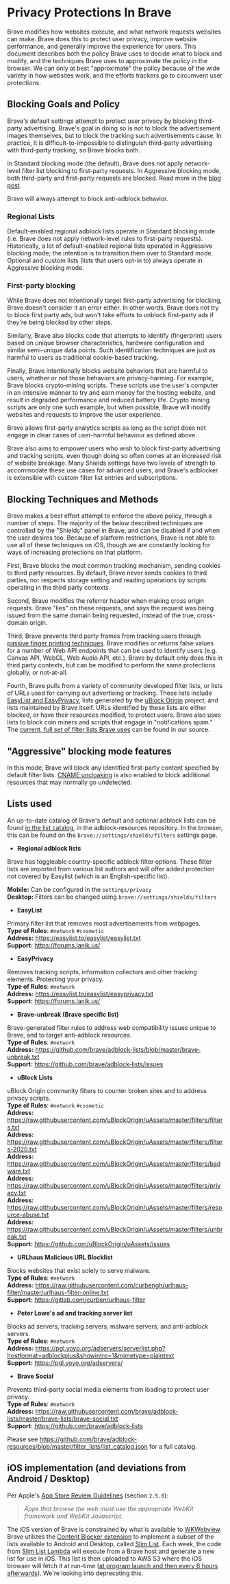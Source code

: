 # Privacy Protections In Brave

Brave modifies how websites execute, and what network requests websites can make.  Brave does this to protect user privacy, improve website performance, and generally improve the experience for users.  This document describes both the policy Brave uses to decide what to block and modify, and the techniques Brave uses to approximate the policy in the browser.  We can only at best "approximate" the policy because of the wide variety in how websites work, and the efforts trackers go to circumvent user protections.

## Blocking Goals and Policy

Brave's default settings attempt to protect user privacy by blocking third-party advertising.  Brave's goal in doing so is not to block the advertisement images themselves, but to block the tracking such advertisements cause. In practice, it is difficult-to-impossible to distinguish third-party advertising with third-party tracking, so Brave blocks both.

In Standard blocking mode (the default), Brave does not apply network-level filter list blocking to first-party requests. In Aggressive blocking mode, both third-party and first-party requests are blocked. Read more in the [blog post](https://brave.com/privacy-updates/9-web-compat-blocking/).

Brave will always attempt to block anti-adblock behavior. 

### Regional Lists

Default-enabled regional adblock lists operate in Standard blocking mode (i.e. Brave does not apply network-level rules to first-party requests). Historically, a lot of default-enabled regional lists operated in Aggressive blocking mode; the intention is to transition them over to Standard mode. Optional and custom lists (lists that users opt-in to) always operate in Aggressive blocking mode. 

### First-party blocking

While Brave does not intentionally target first-party advertising for blocking, Brave doesn't consider it an error either.  In other words, Brave does not try to block first party ads, but won't take efforts to unblock first-party ads if they're being blocked by other steps.

Similarly, Brave also blocks code that attempts to identify (fingerprint) users based on unique browser characteristics, hardware configuration and similar semi-unique data points.  Such identification techniques are just as harmful to users as traditional cookie-based tracking.

Finally, Brave intentionally blocks website behaviors that are harmful to users, whether or not those behaviors are privacy-harming.  For example, Brave blocks crypto-mining scripts.  These scripts use the user's computer in an intensive manner to try and earn money for the hosting website, and result in degraded performance and reduced battery life.  Crypto mining scripts are only one such example, but when possible, Brave will modify websites and requests to improve the user experience.

Brave allows first-party analytics scripts as long as the script does not engage in clear cases of user-harmful behaviour as defined above.

Brave also aims to empower users who wish to block first-party advertising and tracking scripts, even though doing so often comes at an increased risk of website breakage. Many Shields settings have two levels of strength to accommodate these use cases for advanced users, and Brave's adblocker is extensible with custom filter list entries and subscriptions.

## Blocking Techniques and Methods

Brave makes a best effort attempt to enforce the above policy, through a number of steps.  The majority of the below described techniques are controlled by the "Shields" panel in Brave, and can be disabled if and when the user desires too.  Because of platform restrictions, Brave is not able to use all of these techniques on iOS, though we are constantly looking for ways of increasing protections on that platform.

First, Brave blocks the most common tracking mechanism, sending cookies to third party resources.  By default, Brave never sends cookies to third parties, nor respects storage setting and reading operations by scripts operating in the third party contexts.

Second, Brave modifies the referrer header when making cross origin requests.  Brave "lies" on these requests, and says the request was being issued from the same domain being requested, instead of the true, cross-domain origin.

Third, Brave prevents third party frames from tracking users through [passive finger printing techniques](https://github.com/brave/brave-browser/wiki/Fingerprinting-Protections).  Brave modifies or returns false values for a number of Web API endpoints that can be used to identify users (e.g. Canvas API, WebGL, Web Audio API, etc.).  Brave by default only does this in third party contexts, but can be modified to perform the same protections globally, or not-at-all.

Fourth, Brave pulls from a variety of community developed filter lists, or lists of URLs used for carrying out advertising or tracking.  These lists include [EasyList and EasyPrivacy](https://github.com/easylist/easylist), lists generated by the [uBlock Origin](https://github.com/uBlockOrigin) project, and lists maintained by Brave itself.  URLs identified by these lists are either blocked, or have their resources modified, to protect users. Brave also uses lists to block coin miners and scripts that engage in "notifications spam."  The [current, full set of filter lists Brave uses](https://github.com/brave/adblock-resources/blob/master/filter_lists/list_catalog.json) can be found in our source.

## "Aggressive" blocking mode features

In this mode, Brave will block any identified first-party content specified by default filter lists. [CNAME uncloaking](https://brave.com/privacy-updates/6-cname-trickery/) is also enabled to block additional resources that may normally go undetected.

## Lists used

An up-to-date catalog of Brave's default and optional adblock lists can be found [in the list catalog](https://github.com/brave/adblock-resources/blob/master/filter_lists/list_catalog.json), in the adblock-resources repository. In the browser, this can be found on the `brave://settings/shields/filters` settings page.

* **Regional adblock lists**

Brave has toggleable country-specific adblock filter options. These filter lists are imported from various list authors and will offer added protection not covered by Easylist (which is an English-specific list).

**Mobile:** Can be configured in the `settings/privacy`<br> 
**Desktop:** Filters can be changed using `brave://settings/shields/filters`<br>

* **EasyList**

Primary filter list that removes most advertisements from webpages.<br>
**Type of Rules**: `#network` `#cosmetic`<br>
**Address:** https://easylist.to/easylist/easylist.txt<br>
**Support:** https://forums.lanik.us/

* **EasyPrivacy**

Removes tracking scripts, information collectors and other tracking elements. Protecting your privacy.<br>
**Type of Rules**: `#network`<br>
**Address:** https://easylist.to/easylist/easyprivacy.txt<br>
**Support:** https://forums.lanik.us/

* **Brave-unbreak (Brave specific list)**

Brave-generated filter rules to address web compatibility issues unique to Brave, and to target anti-adblock resources.<br>
**Type of Rules**: `#network`<br>
**Address:** https://github.com/brave/adblock-lists/blob/master/brave-unbreak.txt<br>
**Support:** https://github.com/brave/adblock-lists/issues

* **uBlock Lists**

uBlock Origin community filters to counter broken sites and to address privacy scripts.<br>
**Type of Rules**: `#network` `#cosmetic`<br>
**Address:** https://raw.githubusercontent.com/uBlockOrigin/uAssets/master/filters/filters.txt<br>
**Address:** https://raw.githubusercontent.com/uBlockOrigin/uAssets/master/filters/filters-2020.txt<br>
**Address:** https://raw.githubusercontent.com/uBlockOrigin/uAssets/master/filters/badware.txt<br>
**Address:** https://raw.githubusercontent.com/uBlockOrigin/uAssets/master/filters/privacy.txt<br>
**Address:** https://raw.githubusercontent.com/uBlockOrigin/uAssets/master/filters/resource-abuse.txt<br>
**Address:** https://raw.githubusercontent.com/uBlockOrigin/uAssets/master/filters/unbreak.txt<br>
**Support:** https://github.com/uBlockOrigin/uAssets/issues

* **URLhaus Malicious URL Blocklist**

Blocks websites that exist solely to serve malware.<br>
**Type of Rules**: `#network`<br>
**Address:** https://raw.githubusercontent.com/curbengh/urlhaus-filter/master/urlhaus-filter-online.txt<br>
**Support:** https://gitlab.com/curben/urlhaus-filter

* **Peter Lowe's ad and tracking server list**

Blocks ad servers, tracking servers, malware servers, and anti-adblock servers.<br>
**Type of Rules**: `#network`<br>
**Address:** https://pgl.yoyo.org/adservers/serverlist.php?hostformat=adblockplus&showintro=1&mimetype=plaintext<br>
**Support:** https://pgl.yoyo.org/adservers/

* **Brave Social**

Prevents third-party social media elements from loading to protect user privacy.<br>
**Type of Rules**: `#network`<br>
**Address:** https://raw.githubusercontent.com/brave/adblock-lists/master/brave-lists/brave-social.txt<br>
**Support:** https://github.com/brave/adblock-lists

Please see https://github.com/brave/adblock-resources/blob/master/filter_lists/list_catalog.json for a full catalog.

## iOS implementation (and deviations from Android / Desktop)
Per Apple's [App Store Review Guidelines](https://developer.apple.com/app-store/review/guidelines/#software-requirements) (section `2.5.6`):
> _Apps that browse the web must use the appropriate WebKit framework and WebKit Javascript._

The iOS version of Brave is constrained by what is available to [WKWebview](https://developer.apple.com/documentation/webkit/wkwebview). Brave utilizes the [Content Blocker extension](https://developer.apple.com/library/archive/documentation/General/Conceptual/ExtensibilityPG/ContentBlocker.html) to implement a subset of the lists available to Android and Desktop, called [Slim List](https://github.com/brave/slim-list-lambda). Each week, the code from [Slim List Lambda](https://github.com/brave/slim-list-lambda) will execute from a Brave host and generate a new list for use in iOS. This list is then uploaded to AWS S3 where the iOS browser will fetch it at run-time ([at program launch and then every 6 hours afterwards](https://github.com/brave/brave-ios/pull/3130)). We're looking into deprecating this.
